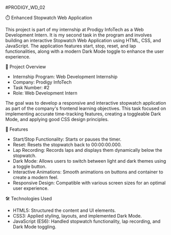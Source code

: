 #PRODIGY_WD_02

⏱️ Enhanced Stopwatch Web Application

This project is part of my internship at Prodigy InfoTech as a Web Development Intern. It is my second task in the program and involves building an interactive Stopwatch Web Application using HTML, CSS, and JavaScript. The application features start, stop, reset, and lap functionalities, along with a modern Dark Mode toggle to enhance the user experience.

📌 Project Overview

- Internship Program: Web Development Internship
- Company: Prodigy InfoTech
- Task Number: #2
- Role: Web Development Intern

The goal was to develop a responsive and interactive stopwatch application as part of the company's frontend learning objectives. This task focused on implementing accurate time-tracking features, creating a toggleable Dark Mode, and applying good CSS design principles.

🎨 Features

- Start/Stop Functionality: Starts or pauses the timer.
- Reset: Resets the stopwatch back to 00:00:00.000.
- Lap Recording: Records laps and displays them dynamically below the stopwatch.
- Dark Mode: Allows users to switch between light and dark themes using a toggle button.
- Interactive Animations: Smooth animations on buttons and container to create a modern feel.
- Responsive Design: Compatible with various screen sizes for an optimal user experience.

🛠️ Technologies Used

- HTML5: Structured the content and UI elements.
- CSS3: Applied styling, layouts, and implemented Dark Mode.
- JavaScript (ES6): Handled stopwatch functionality, lap recording, and Dark Mode toggling.

